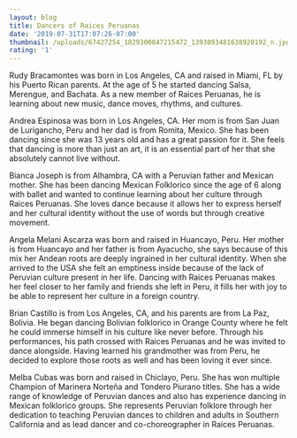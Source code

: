 ```yaml
---
layout: blog
title: Dancers of Raices Peruanas
date: '2019-07-31T17:07:26-07:00'
thumbnail: /uploads/67427254_1829300847215472_1393093481638920192_n.jpg
rating: '1'
---
```

Rudy Bracamontes was born in Los Angeles, CA and raised in Miami, FL by his Puerto Rican parents. At the age of 5 he started dancing Salsa, Merengue, and Bachata. As a new member of Raices Peruanas, he is learning about new music, dance moves, rhythms, and cultures. 



Andrea Espinosa was born in Los Angeles, CA. Her mom is from San Juan de Lurigancho, Peru and her dad is from Romita, Mexico. She has been dancing since she was 13 years old and has a great passion for it. She feels that dancing is more than just an art, it is an essential part of her that she absolutely cannot live without.



Bianca Joseph is from Alhambra, CA with a Peruvian father and Mexican mother. She has been dancing Mexican Folklorico since the age of 6 along with ballet and wanted to continue learning about her culture through Raices Peruanas. She loves dance because it allows her to express herself and her cultural identity without the use of words but through creative movement. 



Angela Melani Ascarza was born and raised in Huancayo, Peru. Her mother is from Huancayo and her father is from Ayacucho, she says because of this mix her Andean roots are deeply ingrained in her cultural identity. When she arrived to the USA she felt an emptiness inside because of the lack of Peruvian culture present in her life. Dancing with Raices Peruanas makes her feel closer to her family and friends she left in Peru, it fills her with joy to be able to represent her culture in a foreign country. 



Brian Castillo is from Los Angeles, CA, and his parents are from La Paz, Bolivia. He began dancing Bolivian folklorico in Orange County where he felt he could immerse himself in his culture like never before. Through his performances, his path crossed with Raices Peruanas and he was invited to dance alongside. Having learned his grandmother was from Peru, he decided to explore those roots as well and has been loving it ever since. 



Melba Cubas was born and raised in Chiclayo, Peru. She has won multiple Champion of Marinera Norteña and Tondero Piurano titles. She has a wide range of knowledge of Peruvian dances and also has experience dancing in Mexican folklorico groups. She represents Peruvian folklore through her dedication to teaching Peruvian dances to children and adults in Southern California and as lead dancer and co-choreographer in Raices Peruanas.
